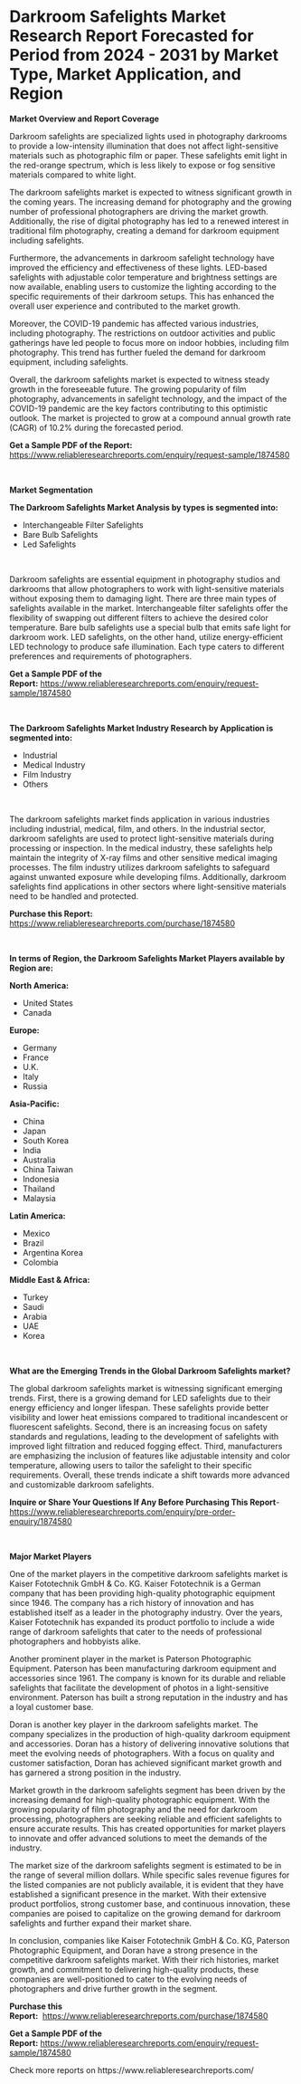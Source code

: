 <p><h1>Darkroom Safelights Market Research Report Forecasted for Period from 2024 -  2031 by Market Type, Market Application, and Region</h1></p><p><strong>Market Overview and Report Coverage</strong></p>
<p><p>Darkroom safelights are specialized lights used in photography darkrooms to provide a low-intensity illumination that does not affect light-sensitive materials such as photographic film or paper. These safelights emit light in the red-orange spectrum, which is less likely to expose or fog sensitive materials compared to white light.</p><p>The darkroom safelights market is expected to witness significant growth in the coming years. The increasing demand for photography and the growing number of professional photographers are driving the market growth. Additionally, the rise of digital photography has led to a renewed interest in traditional film photography, creating a demand for darkroom equipment including safelights.</p><p>Furthermore, the advancements in darkroom safelight technology have improved the efficiency and effectiveness of these lights. LED-based safelights with adjustable color temperature and brightness settings are now available, enabling users to customize the lighting according to the specific requirements of their darkroom setups. This has enhanced the overall user experience and contributed to the market growth.</p><p>Moreover, the COVID-19 pandemic has affected various industries, including photography. The restrictions on outdoor activities and public gatherings have led people to focus more on indoor hobbies, including film photography. This trend has further fueled the demand for darkroom equipment, including safelights.</p><p>Overall, the darkroom safelights market is expected to witness steady growth in the foreseeable future. The growing popularity of film photography, advancements in safelight technology, and the impact of the COVID-19 pandemic are the key factors contributing to this optimistic outlook. The market is projected to grow at a compound annual growth rate (CAGR) of 10.2% during the forecasted period.</p></p>
<p><strong>Get a Sample PDF of the Report:</strong> <a href="https://www.reliableresearchreports.com/enquiry/request-sample/1874580">https://www.reliableresearchreports.com/enquiry/request-sample/1874580</a></p>
<p>&nbsp;</p>
<p><strong>Market Segmentation</strong></p>
<p><strong>The Darkroom Safelights Market Analysis by types is segmented into:</strong></p>
<p><ul><li>Interchangeable Filter Safelights</li><li>Bare Bulb Safelights</li><li>Led Safelights</li></ul></p>
<p>&nbsp;</p>
<p><p>Darkroom safelights are essential equipment in photography studios and darkrooms that allow photographers to work with light-sensitive materials without exposing them to damaging light. There are three main types of safelights available in the market. Interchangeable filter safelights offer the flexibility of swapping out different filters to achieve the desired color temperature. Bare bulb safelights use a special bulb that emits safe light for darkroom work. LED safelights, on the other hand, utilize energy-efficient LED technology to produce safe illumination. Each type caters to different preferences and requirements of photographers.</p></p>
<p><strong>Get a Sample PDF of the Report:</strong>&nbsp;<a href="https://www.reliableresearchreports.com/enquiry/request-sample/1874580">https://www.reliableresearchreports.com/enquiry/request-sample/1874580</a></p>
<p>&nbsp;</p>
<p><strong>The Darkroom Safelights Market Industry Research by Application is segmented into:</strong></p>
<p><ul><li>Industrial</li><li>Medical Industry</li><li>Film Industry</li><li>Others</li></ul></p>
<p>&nbsp;</p>
<p><p>The darkroom safelights market finds application in various industries including industrial, medical, film, and others. In the industrial sector, darkroom safelights are used to protect light-sensitive materials during processing or inspection. In the medical industry, these safelights help maintain the integrity of X-ray films and other sensitive medical imaging processes. The film industry utilizes darkroom safelights to safeguard against unwanted exposure while developing films. Additionally, darkroom safelights find applications in other sectors where light-sensitive materials need to be handled and protected.</p></p>
<p><strong>Purchase this Report:</strong>&nbsp; <a href="https://www.reliableresearchreports.com/purchase/1874580">https://www.reliableresearchreports.com/purchase/1874580</a></p>
<p>&nbsp;</p>
<p><strong>In terms of Region, the Darkroom Safelights Market Players available by Region are:</strong></p>
<p>
    <p> <strong> North America: </strong>
        <ul>
            <li>United States</li>
            <li>Canada</li>
        </ul>
        </p> 
    <p> <strong> Europe: </strong>
        <ul>
            <li>Germany</li>
            <li>France</li>
            <li>U.K.</li>
            <li>Italy</li>
            <li>Russia</li>
        </ul>
        </p> 
    <p> <strong> Asia-Pacific: </strong>
        <ul>
            <li>China</li>
            <li>Japan</li>
            <li>South Korea</li>
            <li>India</li>
            <li>Australia</li>
            <li>China Taiwan</li>
            <li>Indonesia</li>
            <li>Thailand</li>
            <li>Malaysia</li>
        </ul>
        </p> 
    <p> <strong> Latin America: </strong>
        <ul>
            <li>Mexico</li>
            <li>Brazil</li>
            <li>Argentina Korea</li>
            <li>Colombia</li>
        </ul>
        </p> 
    <p> <strong> Middle East & Africa: </strong>
        <ul>
            <li>Turkey</li>
            <li>Saudi</li>
            <li>Arabia</li>
            <li>UAE</li>
            <li>Korea</li>
        </ul>
    </p>
    </p>
<p>&nbsp;</p>
<p><strong>What are the Emerging Trends in the Global Darkroom Safelights market?</strong></p>
<p><p>The global darkroom safelights market is witnessing significant emerging trends. First, there is a growing demand for LED safelights due to their energy efficiency and longer lifespan. These safelights provide better visibility and lower heat emissions compared to traditional incandescent or fluorescent safelights. Second, there is an increasing focus on safety standards and regulations, leading to the development of safelights with improved light filtration and reduced fogging effect. Third, manufacturers are emphasizing the inclusion of features like adjustable intensity and color temperature, allowing users to tailor the safelight to their specific requirements. Overall, these trends indicate a shift towards more advanced and customizable darkroom safelights.</p></p>
<p><strong>Inquire or Share Your Questions If Any Before Purchasing This Report</strong>- <a href="https://www.reliableresearchreports.com/enquiry/pre-order-enquiry/1874580">https://www.reliableresearchreports.com/enquiry/pre-order-enquiry/1874580</a></p>
<p>&nbsp;</p>
<p><strong>Major Market Players</strong></p>
<p><p>One of the market players in the competitive darkroom safelights market is Kaiser Fototechnik GmbH & Co. KG. Kaiser Fototechnik is a German company that has been providing high-quality photographic equipment since 1946. The company has a rich history of innovation and has established itself as a leader in the photography industry. Over the years, Kaiser Fototechnik has expanded its product portfolio to include a wide range of darkroom safelights that cater to the needs of professional photographers and hobbyists alike.</p><p>Another prominent player in the market is Paterson Photographic Equipment. Paterson has been manufacturing darkroom equipment and accessories since 1961. The company is known for its durable and reliable safelights that facilitate the development of photos in a light-sensitive environment. Paterson has built a strong reputation in the industry and has a loyal customer base.</p><p>Doran is another key player in the darkroom safelights market. The company specializes in the production of high-quality darkroom equipment and accessories. Doran has a history of delivering innovative solutions that meet the evolving needs of photographers. With a focus on quality and customer satisfaction, Doran has achieved significant market growth and has garnered a strong position in the industry.</p><p>Market growth in the darkroom safelights segment has been driven by the increasing demand for high-quality photographic equipment. With the growing popularity of film photography and the need for darkroom processing, photographers are seeking reliable and efficient safelights to ensure accurate results. This has created opportunities for market players to innovate and offer advanced solutions to meet the demands of the industry.</p><p>The market size of the darkroom safelights segment is estimated to be in the range of several million dollars. While specific sales revenue figures for the listed companies are not publicly available, it is evident that they have established a significant presence in the market. With their extensive product portfolios, strong customer base, and continuous innovation, these companies are poised to capitalize on the growing demand for darkroom safelights and further expand their market share.</p><p>In conclusion, companies like Kaiser Fototechnik GmbH & Co. KG, Paterson Photographic Equipment, and Doran have a strong presence in the competitive darkroom safelights market. With their rich histories, market growth, and commitment to delivering high-quality products, these companies are well-positioned to cater to the evolving needs of photographers and drive further growth in the segment.</p></p>
<p><strong>Purchase this Report:</strong>&nbsp;&nbsp;<a href="https://www.reliableresearchreports.com/purchase/1874580">https://www.reliableresearchreports.com/purchase/1874580</a></p>
<p></p>
<p><strong>Get a Sample PDF of the Report:</strong>&nbsp;<a href="https://www.reliableresearchreports.com/enquiry/request-sample/1874580">https://www.reliableresearchreports.com/enquiry/request-sample/1874580</a></p>
<p>Check more reports on https://www.reliableresearchreports.com/</p>